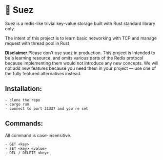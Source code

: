 # 🌊 Suez

Suez is a redis-like trivial key-value storage built with Rust standard library only.

The intent of this project is to learn basic networking with TCP and manage request with thread pool in Rust

**Disclaimer** Please don't use suez in production. This project is
intended to be a learning resource, and omits various parts of the Redis
protocol because implementing them would not introduce any new concepts. We will
not add new features because you need them in your project — use one of the
fully featured alternatives instead.

## Installation:

```sh-session
- clone the repo
- cargo run
- connect to port 31337 and you're set
```

## Commands:

All command is case-insensitive.

```sh-session
- GET <key>
- SET <key> <value>
- DEL / DELETE <key>
```
